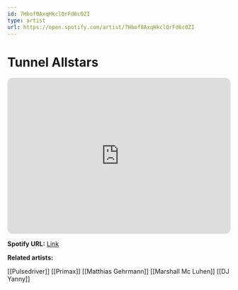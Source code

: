 ```yaml
---
id: 7Hbof0AxqHkclQrFd6cOZI
type: artist
url: https://open.spotify.com/artist/7Hbof0AxqHkclQrFd6cOZI
---
```

# Tunnel Allstars

<iframe style="border-radius:12px" src="https://open.spotify.com/embed/artist/7Hbof0AxqHkclQrFd6cOZI" width="100%" height="352" frameBorder="0" allowfullscreen="" allow="autoplay; clipboard-write; encrypted-media; fullscreen; picture-in-picture" loading="lazy"></iframe>

**Spotify URL:** [Link](https://open.spotify.com/artist/7Hbof0AxqHkclQrFd6cOZI)

**Related artists:**

[[Pulsedriver]]
[[Primax]]
[[Matthias Gehrmann]]
[[Marshall Mc Luhen]]
[[DJ Yanny]]
